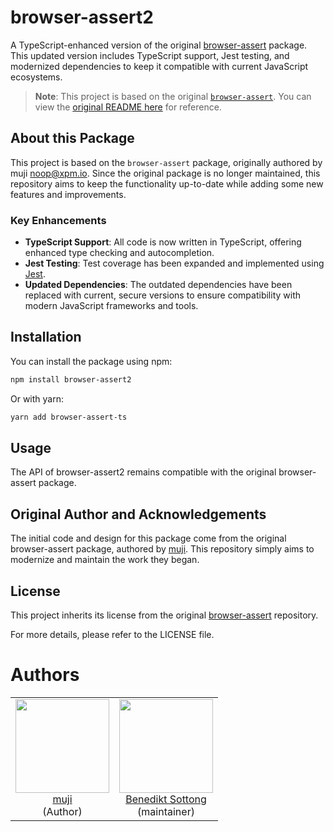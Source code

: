 # browser-assert2

A TypeScript-enhanced version of the original [browser-assert](https://github.com/socialally/browser-assert) package. This updated version includes TypeScript support, Jest testing, and modernized dependencies to keep it compatible with current JavaScript ecosystems.

> **Note**: This project is based on the original [`browser-assert`](https://github.com/socialally/browser-assert). You can view the [original README here](https://github.com/original-author/browser-assert/blob/main/README.md) for reference.

## About this Package

This project is based on the `browser-assert` package, originally authored by muji <noop@xpm.io>. Since the original package is no longer maintained, this repository aims to keep the functionality up-to-date while adding some new features and improvements.

### Key Enhancements

- **TypeScript Support**: All code is now written in TypeScript, offering enhanced type checking and autocompletion.
- **Jest Testing**: Test coverage has been expanded and implemented using [Jest](https://jestjs.io/).
- **Updated Dependencies**: The outdated dependencies have been replaced with current, secure versions to ensure compatibility with modern JavaScript frameworks and tools.

## Installation

You can install the package using npm:

```bash
npm install browser-assert2
```
Or with yarn:
```bash
yarn add browser-assert-ts
```

## Usage
The API of browser-assert2 remains compatible with the original browser-assert package.

## Original Author and Acknowledgements
The initial code and design for this package come from the original browser-assert package, authored by [muji](noop@xpm.io). This repository simply aims to modernize and maintain the work they began.

## License
This project inherits its license from the original [browser-assert](https://github.com/socialally/browser-assert) repository.

For more details, please refer to the LICENSE file.

# Authors

<table>
  <tbody>
    <tr>
      <td align="center">
        <img
          src="https://avatars.githubusercontent.com/u/238069?v=4"
          width="150"
        />
        <br>
        <a href="https://github.com/tmpfs">muji</a>
        <div>(Author)</div>
      </td>
      <td align="center">
        <img
          src="https://avatars.githubusercontent.com/u/8019787?v=4"
          width="150"
        />
        <br>
        <a href="https://github.com/bsotti">Benedikt Sottong</a>
        <div>(maintainer)</div>
      </td>
    </tr>
  </tbody>
</table>